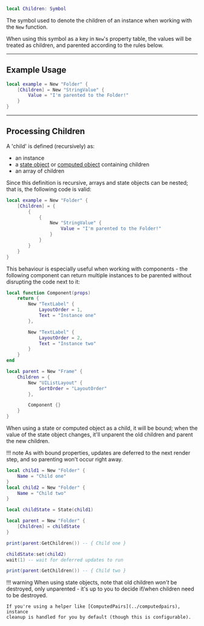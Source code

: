 ```Lua
local Children: Symbol
```

The symbol used to denote the children of an instance when working with the
`New` function.

When using this symbol as a key in `New`'s property table, the values will be
treated as children, and parented according to the rules below.

-----

## Example Usage

```Lua
local example = New "Folder" {
	[Children] = New "StringValue" {
		Value = "I'm parented to the Folder!"
	}
}
```

-----

## Processing Children

A 'child' is defined (recursively) as:

- an instance
- a [state object](../state) or [computed object](../computed) containing children
- an array of children

Since this definition is recursive, arrays and state objects can be nested; that
is, the following code is valid:

```Lua
local example = New "Folder" {
	[Children] = {
		{
			{
				New "StringValue" {
					Value = "I'm parented to the Folder!"
				}
			}
		}
	}
}
```

This behaviour is especially useful when working with components - the following
component can return multiple instances to be parented without disrupting the
code next to it:

```Lua
local function Component(props)
	return {
		New "TextLabel" {
			LayoutOrder = 1,
			Text = "Instance one"
		},

		New "TextLabel" {
			LayoutOrder = 2,
			Text = "Instance two"
		}
	}
end

local parent = New "Frame" {
	Children = {
		New "UIListLayout" {
			SortOrder = "LayoutOrder"
		},

		Component {}
	}
}
```

When using a state or computed object as a child, it will be bound; when the
value of the state object changes, it'll unparent the old children and parent
the new children.

!!! note
	As with bound properties, updates are deferred to the next render step, and
	so parenting won't occur right away.

```Lua
local child1 = New "Folder" {
	Name = "Child one"
}
local child2 = New "Folder" {
	Name = "Child two"
}

local childState = State(child1)

local parent = New "Folder" {
	[Children] = childState
}

print(parent:GetChildren()) -- { Child one }

childState:set(child2)
wait(1) -- wait for deferred updates to run

print(parent:GetChildren()) -- { Child two }
```

!!! warning
	When using state objects, note that old children *won't* be destroyed, only
	unparented - it's up to you to decide if/when children need to be destroyed.

	If you're using a helper like [ComputedPairs](../computedpairs), instance
	cleanup is handled for you by default (though this is configurable).